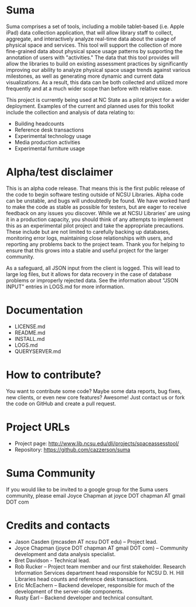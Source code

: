 Suma
=====

Suma comprises a set of tools, including a mobile tablet-based (i.e. Apple iPad) data collection application, that will allow library staff to collect, aggregate, and interactively analyze real-time data about the usage of physical space and services. This tool will support the collection of more fine-grained data about physical space usage patterns by supporting the annotation of users with "activities." The data that this tool provides will allow the libraries to build on existing assessment practices by significantly improving our ability to analyze physical space usage trends against various milestones, as well as generating more dynamic and current data visualizations. As a result, this data can be both collected and utilized more frequently and at a much wider scope than before with relative ease.

This project is currently being used at NC State as a pilot project for a wider deployment. Examples of the current and planned uses for this toolkit include the collection and analysis of data relating to:

* Building headcounts
* Reference desk transactions
* Experimental technology usage
* Media production activities
* Experimental furniture usage

Alpha/test disclaimer
======================
This is an alpha code release. That means this is the first public release of the code to begin software testing outside of NCSU Libraries. Alpha code can be unstable, and bugs will undoubtedly be found. We have worked hard to make the code as stable as possible for testers, but are eager to receive feedback on any issues you discover. While we at NCSU Libraries' are using it in a production capacity, you should think of any attempts to implement this as an experimental pilot project and take the appropriate precautions. These include but are not limited to carefully backing up databases, monitoring error logs, maintaining close relationships with users, and reporting any problems back to the project team. Thank you for helping to ensure that this grows into a stable and useful project for the larger community.

As a safeguard, all JSON input from the client is logged. This will lead to large log files, but it allows for data recovery in the case of database problems or improperly rejected data. See the information about "JSON INPUT" entries in LOGS.md for more information.

Documentation
==============
* LICENSE.md
* README.md
* INSTALL.md
* LOGS.md
* QUERYSERVER.md

How to contribute?
===================
You want to contribute some code? Maybe some data reports, bug fixes, new clients, or even new core features? Awesome! Just contact us or fork the code on GitHub and create a pull request.

Project URLs
============
* Project page: http://www.lib.ncsu.edu/dli/projects/spaceassesstool/
* Repository: https://github.com/cazzerson/suma

Suma Community
==============

If you would like to be invited to a google group for the Suma users community, please email Joyce Chapman at joyce DOT chapman AT gmail DOT com


Credits and contacts
=====================

* Jason Casden (jmcasden AT ncsu DOT edu) – Project lead. 
* Joyce Chapman (joyce DOT chapman AT gmail DOT com) – Community development and data analysis specialist. 
* Bret Davidson - Technical lead.
* Rob Rucker – Project team member and our first stakeholder. Research Information Services department head responsible for NCSU D. H. Hill Libraries head counts and reference desk transactions. 
* Eric McEachern – Backend developer, responsible for much of the development of the server-side components. 
* Rusty Earl – Backend developer and technical consultant. 
